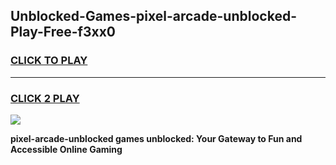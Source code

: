 
## Unblocked-Games-pixel-arcade-unblocked-Play-Free-f3xx0
<h3>
<a href="https://premium76.site?title=pixel-arcade-unblocked&ref=19M">CLICK TO PLAY</a></h3>
<hr>

<h3>
<a href="https://premium76.site?title=pixel-arcade-unblocked&ref=19M">CLICK 2 PLAY</a>
  
</h3>

<a href="https://premium76.site?title=pixel-arcade-unblocked&ref=19M"><img src="https://clearcache.store/games.png"></a>


**pixel-arcade-unblocked games unblocked: Your Gateway to Fun and Accessible Online Gaming**
